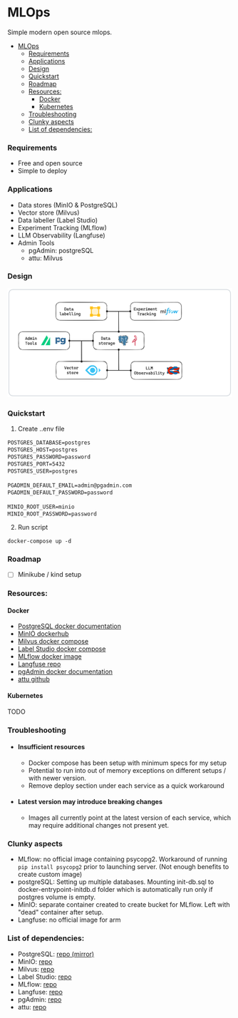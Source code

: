 # MLOps
Simple modern open source mlops.

- [MLOps](#mlops)
    - [Requirements](#requirements)
    - [Applications](#applications)
    - [Design](#design)
    - [Quickstart](#quickstart)
    - [Roadmap](#roadmap)
    - [Resources:](#resources)
      - [Docker](#docker)
      - [Kubernetes](#kubernetes)
    - [Troubleshooting](#troubleshooting)
    - [Clunky aspects](#clunky-aspects)
    - [List of dependencies:](#list-of-dependencies)


### Requirements
- Free and open source
- Simple to deploy

### Applications
- Data stores (MinIO & PostgreSQL)
- Vector store (Milvus)
- Data labeller (Label Studio)
- Experiment Tracking (MLflow)
- LLM Observability (Langfuse)
- Admin Tools 
    - pgAdmin: postgreSQL 
    - attu: Milvus

### Design
![Alt text](assets/mlops.png)

### Quickstart 
1. Create ..env file
```
POSTGRES_DATABASE=postgres
POSTGRES_HOST=postgres
POSTGRES_PASSWORD=password
POSTGRES_PORT=5432
POSTGRES_USER=postgres

PGADMIN_DEFAULT_EMAIL=admin@pgadmin.com
PGADMIN_DEFAULT_PASSWORD=password

MINIO_ROOT_USER=minio
MINIO_ROOT_PASSWORD=password
```

2. Run script
```
docker-compose up -d
```

### Roadmap
- [ ] Minikube / kind setup

### Resources:
#### Docker
- [PostgreSQL docker documentation](https://hub.docker.com/_/postgres/)
- [MinIO dockerhub](https://hub.docker.com/r/minio/minio/#!)
- [Milvus docker compose](https://milvus.io/docs/install_standalone-docker-compose.md)
- [Label Studio docker compose](https://labelstud.io/tutorials/segment_anything_model#Using-Docker-Compose-recommended)
- [MLflow docker image](https://github.com/mlflow/mlflow/pkgs/container/mlflow)
- [Langfuse repo](https://github.com/langfuse/langfuse)
- [pgAdmin docker documentation](https://www.pgadmin.org/docs/pgadmin4/8.8/container_deployment.html)
- [attu github](https://github.com/zilliztech/attu)
#### Kubernetes
TODO

### Troubleshooting
- #### Insufficient resources
    - Docker compose has been setup with minimum specs for my setup
    - Potential to run into out of memory exceptions on different setups / with newer version.
    - Remove deploy section under each service as a quick workaround
- #### Latest version may introduce breaking changes
    - Images all currently point at the latest version of each service, which may require additional changes not present yet.

### Clunky aspects
- MLflow: no official image containing psycopg2. Workaround of running `pip install psycopg2` prior to launching server. (Not enough benefits to create custom image)
- postgreSQL: Setting up multiple databases. Mounting init-db.sql to docker-entrypoint-initdb.d folder which is automatically run only if postgres volume is empty.
- MinIO: separate container created to create bucket for MLflow. Left with "dead" container after setup.
- Langfuse: no official image for arm

### List of dependencies:
- PostgreSQL: [repo (mirror)](https://github.com/postgres/postgres)
- MinIO: [repo](https://github.com/minio/minio)
- Milvus: [repo](https://github.com/milvus-io/milvus)
- Label Studio: [repo](https://github.com/HumanSignal/label-studio)
- MLflow: [repo](https://github.com/mlflow/mlflow)
- Langfuse: [repo](https://github.com/zilliztech/attu)
- pgAdmin: [repo](https://github.com/pgadmin-org/pgadmin4)
- attu: [repo](https://github.com/zilliztech/attu)
